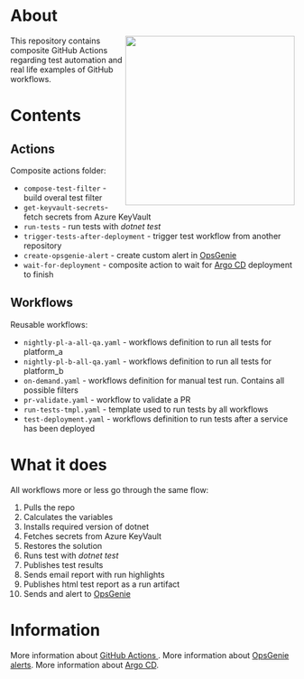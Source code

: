 # About

[<img align="right" width="300px" src="https://miro.medium.com/v2/resize:fit:1400/0*nPl_823wvgb6O2Hc.png" />](https://docs.github.com/en/actions)

This repository contains composite GitHub Actions regarding test automation and real life examples of GitHub workflows.

# Contents

## Actions
Composite actions folder:
- `compose-test-filter` - build overal test filter
- `get-keyvault-secrets`- fetch secrets from Azure KeyVault
- `run-tests` - run tests with *dotnet test*
- `trigger-tests-after-deployment` - trigger test workflow from another repository
- `create-opsgenie-alert` - create custom alert in [OpsGenie](https://www.atlassian.com/software/opsgenie)
- `wait-for-deployment` - composite action to wait for [Argo CD](https://argo-cd.readthedocs.io/en/stable/) deployment to finish

## Workflows
Reusable workflows:
- `nightly-pl-a-all-qa.yaml` - workflows definition to run all tests for platform_a
- `nightly-pl-b-all-qa.yaml` - workflows definition to run all tests for platform_b
- `on-demand.yaml` - workflows definition for manual test run. Contains all possible filters
- `pr-validate.yaml` - workflow to validate a PR
- `run-tests-tmpl.yaml` - template used to run tests by all workflows
- `test-deployment.yaml` - workflows definition to run tests after a service has been deployed

# What it does
All workflows more or less go through the same flow:
1. Pulls the repo
2. Calculates the variables
3. Installs required version of dotnet
4. Fetches secrets from Azure KeyVault
5. Restores the solution
6. Runs test with *dotnet test*
7. Publishes test results
8. Sends email report with run highlights
9. Publishes html test report as a run artifact
10. Sends and alert to [OpsGenie](https://www.atlassian.com/software/opsgenie)

# Information
More information about [GitHub Actions ](https://docs.github.com/en/actions).
More information about [OpsGenie alerts](https://www.atlassian.com/software/opsgenie).
More information about [Argo CD](https://argo-cd.readthedocs.io/en/stable/).
